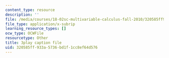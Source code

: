```yaml
---
content_type: resource
description: ''
file: /media/courses/18-02sc-multivariable-calculus-fall-2010/320585ff933a5736bd1f1cc8ef64d576_YmAMEi-Faz8.vtt
file_type: application/x-subrip
learning_resource_types: []
ocw_type: OCWFile
resourcetype: Other
title: 3play caption file
uid: 320585ff-933a-5736-bd1f-1cc8ef64d576
---
```


